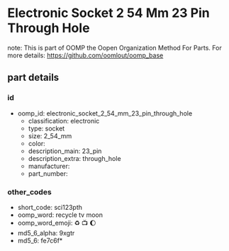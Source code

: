 # Electronic Socket 2 54 Mm 23 Pin Through Hole  

note: This is part of OOMP the Oopen Organization Method For Parts. For more details: https://github.com/oomlout/oomp_base

##  part details





### id
* oomp_id: electronic_socket_2_54_mm_23_pin_through_hole
  * classification: electronic
  * type: socket
  * size: 2_54_mm
  * color: 
  * description_main: 23_pin
  * description_extra: through_hole
  * manufacturer: 
  * part_number: 

### other_codes
* short_code: sci123pth
* oomp_word: recycle tv moon
* oomp_word_emoji: :recycle: :tv: :moon:
* md5_6_alpha: 9xgtr
* md5_6: fe7c6f* 